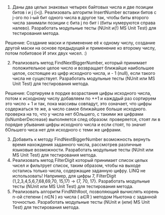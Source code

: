 1. Даны два целых знаковых четырех байтовых числа и две позиции битов i и j (i<j). Реализовать алгоритм InsertNumber вставки битов с j-ого по i-ый бит одного числа в другое так, чтобы биты второго числа занимали позиции с бита j по бит i (биты нумеруются справа налево). Разработать модульные тесты (NUnit и(!) MS Unit Test) для тестирования метода.

Решение:
Создание маски и применение её к одному числу, создание другой маски на основе предыдущей и применение ко второму числу, потом побитовое И этих двух чисел. :)


2. Реализовать метод FindNextBiggerNumber, который принимает положительное целое число и возвращает ближайше наибольшее целое, состоящее из цифр исходного числа, и - 1 (null), если такого числа не существует. Разработать модульные тесты (NUnit или MS Unit Test) для тестирования метода.

Решение: 
Сортируем в пордке возрастания цифры исходного числа, потом к исходному числу добавляем по ++1 и кажддый раз сортируем это число + 1 и так,  пока  массивы совпадут, это означает, что цифры содержаться те же, а число самое ближайшее больше исходного.
проверка на то, что  у числа нет бОльшего, с такими же цифрами (IsNumberDecrease) выполняется след образом: проверяется, стоят ли в порядке убывания цифры исходного числа и если стоят, то значит бОльшего чиса нет для исходного с теми же цифрами.


3. Добавить к методу FindNextBiggerNumber возможность вернуть время нахождения заданного числа, рассмотрев различные языковые возможности. Разработать модульные тесты (NUnit или MS Unit Test) для тестирования метода.
4. Реализовать метод FilterDigit который принимает список целых чисел и фильтрует список, таким образом, чтобы на выходе остались только числа, содержащие заданную цифру. LINQ не использовать! Например, для цифры 7, FilterDigit (1,2,3,4,5,6,7,68,69,70, 15,17) -> {7, 70, 17}. Разработать модульные тесты (NUnit или MS Unit Test) для тестирования метода. 
5. Реализовать алгоритм FindNthRoot, позволяющий вычислять корень n-ой степени ( n∈N ) из числа ( a∈R ) методом Ньютона с заданной точностью. Разработать модульные тесты (NUnit и (или) MS Unit Test) для тестирования метода. 